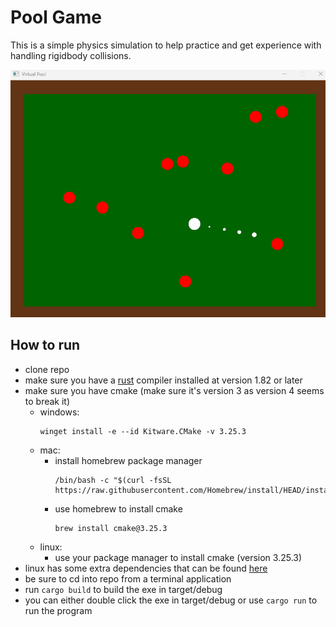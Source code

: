 # Pool Game

This is a simple physics simulation to help practice and get experience with handling rigidbody collisions. 

![](SFMLpoolgame.gif)

## How to run

 - clone repo
 - make sure you have a [rust](https://www.rust-lang.org/) compiler installed at version 1.82 or later
 - make sure you have cmake (make sure it's version 3 as version 4 seems to break it)
    - windows:
      ```
      winget install -e --id Kitware.CMake -v 3.25.3
      ```
    - mac:
       - install homebrew package manager
         ```
         /bin/bash -c "$(curl -fsSL https://raw.githubusercontent.com/Homebrew/install/HEAD/install.sh)"
         ```
       - use homebrew to install cmake
         ```
         brew install cmake@3.25.3
         ```
    - linux:
       - use your package manager to install cmake (version 3.25.3)
 - linux has some extra dependencies that can be found [here](https://crates.io/crates/sfml/0.24.0)
 - be sure to cd into repo from a terminal application
 - run `cargo build` to build the exe in target/debug
 - you can either double click the exe in target/debug or use `cargo run` to run the program
